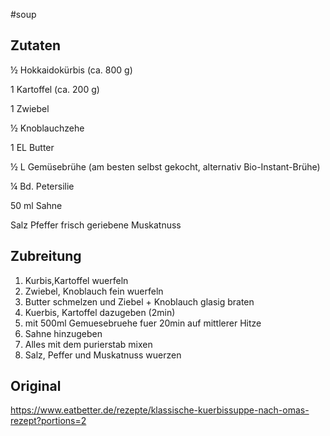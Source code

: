 #soup 

## Zutaten

½ Hokkaidokürbis (ca. 800 g)

1 Kartoffel (ca. 200 g)

1 Zwiebel

½ Knoblauchzehe

1 EL Butter

½ L Gemüsebrühe (am besten selbst gekocht, alternativ Bio-Instant-Brühe)

¼ Bd. Petersilie

50 ml Sahne

Salz
Pfeffer
frisch geriebene Muskatnuss

## Zubreitung
1. Kurbis,Kartoffel wuerfeln
2. Zwiebel, Knoblauch fein wuerfeln
3. Butter schmelzen und Ziebel + Knoblauch glasig braten
4. Kuerbis, Kartoffel dazugeben (2min)
5. mit 500ml Gemuesebruehe fuer 20min auf mittlerer Hitze
6. Sahne hinzugeben
7. Alles mit dem purierstab mixen
8. Salz, Peffer und Muskatnuss wuerzen

## Original
https://www.eatbetter.de/rezepte/klassische-kuerbissuppe-nach-omas-rezept?portions=2